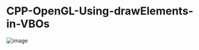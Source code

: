 # CPP-OpenGL-Using-drawElements-in-VBOs
![image](https://user-images.githubusercontent.com/85553852/155442989-39177af8-e6ec-4472-92db-b655762afa0c.png)
